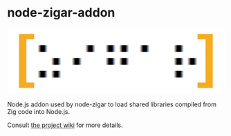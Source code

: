 # node-zigar-addon

![Logo](https://github.com/chung-leong/zigar/raw/development/docs/images/logo.png)

Node.js addon used by node-zigar to load shared libraries compiled from Zig code into Node.js.

Consult [the project wiki](https://github.com/chung-leong/zigar/wiki) for more details.
